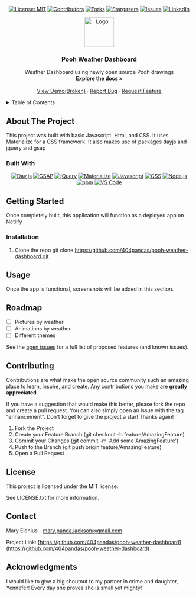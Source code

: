 <div align="center">

  <!-- Add badges using the following format: -->
  <!-- ![Name](urlToShieldHere)(urlToGithubHere) -->

[![License: MIT](https://img.shields.io/badge/License-MIT-yellow.svg)](https://opensource.org/licenses/MIT)
[![Contributors](https://img.shields.io/github/contributors/404pandas/pooh-weather-dashboard.svg?style=plastic&logo=appveyor)](https://github.com/404pandas/pooh-weather-dashboard/graphs/contributors)
[![Forks](https://img.shields.io/github/forks/404pandas/pooh-weather-dashboard.svg?style=plastic&logo=appveyor)](https://github.com/404pandas/pooh-weather-dashboard/network/members)
[![Stargazers](https://img.shields.io/github/stars/404pandas/pooh-weather-dashboard.svg?style=plastic&logo=appveyor)](https://github.com/404pandas/pooh-weather-dashboard/stargazers)
[![Issues](https://img.shields.io/github/issues/404pandas/pooh-weather-dashboard.svg?style=plastic&logo=appveyor)](https://github.com/404pandas/pooh-weather-dashboard/issues)
[![LinkedIn](https://img.shields.io/badge/-LinkedIn-black.svg?style=plastic&logo=appveyor&logo=linkedin&colorB=555)](https://linkedin.com/in/404pandas)

</div>

<!-- PROJECT LOGO -->

<div align="center">
  <a href="https://github.com/404pandas/pooh-weather-dashboard">
    <img src="./assets/images/coded-logo.png" alt="Logo" width="80" height="80">
  </a>

<h3 align="center">Pooh Weather Dashboard</h3>

  <p align="center">
Weather Dashboard using newly open source Pooh drawings    <br />
    <a href="https://github.com/404pandas/pooh-weather-dashboard"><strong>Explore the docs »</strong></a>
    <br />
    <br />
    <a href="https://github.com/404pandas/pooh-weather-dashboard">View Demo(Broken)</a>
    ·
    <a href="https://github.com/404pandas/pooh-weather-dashboard/issues">Report Bug</a>
    ·
    <a href="https://github.com/404pandas/pooh-weather-dashboard/issues">Request Feature</a>
  </p>
</div>

<!-- TABLE OF CONTENTS -->
<details>
  <summary>Table of Contents</summary>
  <ol>
    <li>
      <a href="#about-the-project">About The Project</a>
      <ul>
        <li><a href="#built-with">Built With</a></li>
      </ul>
    </li>
    <li>
      <a href="#getting-started">Getting Started</a>
      <ul>
        <li><a href="#installation">Installation</a></li>
      </ul>
    </li>
    <li><a href="#usage">Usage</a></li>
    <li><a href="#roadmap">Roadmap</a></li>
    <li><a href="#contributing">Contributing</a></li>
    <li><a href="#license">License</a></li>
    <li><a href="#contact">Contact</a></li>
    <li><a href="#acknowledgments">Acknowledgments</a></li>
  </ol>
</details>

<!-- ABOUT THE PROJECT -->

## About The Project

<!-- Add screenshots using the following format: -->
<!-- ![Screenshot alt description](directPathOfScreenshots) -->

This project was built with basic Javascript, Html, and CSS.
It uses Materialize for a CSS framework.
It also makes use of packages dayjs and jquery and gsap

### Built With

<!--  Dayjs, gsap, jquery, materialize, javascript, css, html, node.js npm vs code -->

<div align="center">

[![Day.js](https://img.shields.io/badge/Package-Dayjs-ff0000?style=plastic&logo=npm&logoWidth=10)](https://day.js.org/)
[![GSAP](https://img.shields.io/badge/Package-GSAP-ff8000?style=plastic&logo=greensock&logoWidth=10)](https://https://greensock.com/gsap/)
[![jQuery](https://img.shields.io/badge/Framework-jQuery-ffff00?style=plastic&logo=jQuery&logoWidth=10)](hhttps://api.jquery.com/)
[![Materialize](https://img.shields.io/badge/Framework-Materialize-80ff00?style=plastic&logo=#757575&logoWidth=10)](https://materializecss.com/)
[![Javascript](https://img.shields.io/badge/Language-JavaScript-ff0000?style=plastic&logo=JavaScript&logoWidth=10)](https://javascript.info/)
[![CSS](https://img.shields.io/badge/Tool-CSS-ff8000?style=plastic&logo=css3&logoWidth=10)](https://developer.mozilla.org/en-US/docs/Web/CSS)
[![Node.js](https://img.shields.io/badge/Framework-Node.js-ff0000?style=plastic&logo=Node.js&logoWidth=10)](https://nodejs.org/en/)
[![npm](https://img.shields.io/badge/Tools-npm-ff0000?style=plastic&logo=npm&logoWidth=10)](https://www.npmjs.com/)
[![VS Code](https://img.shields.io/badge/IDE-VSCode-ff0000?style=plastic&logo=VisualStudioCode&logoWidth=10)](https://code.visualstudio.com/docs)

</div>

<!-- GETTING STARTED -->

## Getting Started

Once completely built, this application will function as a deployed app on Netlify

### Installation

1. Clone the repo
   git clone https://github.com/404pandas/pooh-weather-dashboard.git

<!-- USAGE EXAMPLES -->

## Usage

Once the app is functional, screenshots will be added in this section.

<!-- ROADMAP -->

## Roadmap

- [ ] Pictures by weather
- [ ] Animations by weather
- [ ] Different themes

See the [open issues](https://github.com/404pandas/pooh-weather-dashboard/issues) for a full list of proposed features (and known issues).

<!-- CONTRIBUTING -->

## Contributing

Contributions are what make the open source community such an amazing place to learn, inspire, and create. Any contributions you make are **greatly appreciated**.

If you have a suggestion that would make this better, please fork the repo and create a pull request. You can also simply open an issue with the tag "enhancement".
Don't forget to give the project a star! Thanks again!

1. Fork the Project
2. Create your Feature Branch (git checkout -b feature/AmazingFeature)
3. Commit your Changes (git commit -m 'Add some AmazingFeature')
4. Push to the Branch (git push origin feature/AmazingFeature)
5. Open a Pull Request

<!-- LICENSE -->

## License

This project is licensed under the MIT license.

See LICENSE.txt for more information.

<!-- CONTACT -->

## Contact

Mary Elenius - mary.panda.jackson@gmail.com

Project Link: [https://github.com/404pandas/pooh-weather-dashboard](https://github.com/404pandas/pooh-weather-dashboard)

<!-- ACKNOWLEDGMENTS -->

## Acknowledgments

I would like to give a big shoutout to my partner in crime and daughter, Yennefer! Every day she proves she is small yet mighty!
